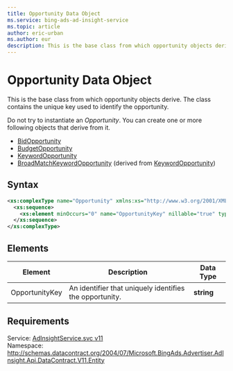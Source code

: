 ```yaml
---
title: Opportunity Data Object
ms.service: bing-ads-ad-insight-service
ms.topic: article
author: eric-urban
ms.author: eur
description: This is the base class from which opportunity objects derive.
---
```

# Opportunity Data Object
This is the base class from which opportunity objects derive. The class contains the unique key used to identify the opportunity.

Do not try to instantiate an *Opportunity*. You can create one or more following objects that derive from it.
- [BidOpportunity](../ad-insight-service/bidopportunity.md)  
- [BudgetOpportunity](../ad-insight-service/budgetopportunity.md)  
- [KeywordOpportunity](../ad-insight-service/keywordopportunity.md)  
- [BroadMatchKeywordOpportunity](../ad-insight-service/broadmatchkeywordopportunity.md) (derived from [KeywordOpportunity](../ad-insight-service/keywordopportunity.md))

## Syntax
```xml
<xs:complexType name="Opportunity" xmlns:xs="http://www.w3.org/2001/XMLSchema">
  <xs:sequence>
    <xs:element minOccurs="0" name="OpportunityKey" nillable="true" type="xs:string" />
  </xs:sequence>
</xs:complexType>
```

## <a name="elements"></a>Elements

|Element|Description|Data Type|
|-----------|---------------|-------------|
|<a name="opportunitykey"></a>OpportunityKey|An identifier that uniquely identifies the opportunity.|**string**|

## Requirements
Service: [AdInsightService.svc v11](https://adinsight.api.bingads.microsoft.com/Api/Advertiser/AdInsight/v11/AdInsightService.svc)  
Namespace: http://schemas.datacontract.org/2004/07/Microsoft.BingAds.Advertiser.AdInsight.Api.DataContract.V11.Entity  

